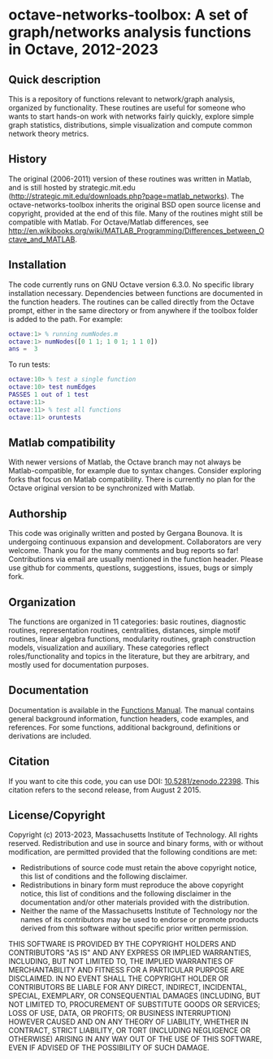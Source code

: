 # octave-networks-toolbox: A set of graph/networks analysis functions in Octave, 2012-2023

## Quick description

This is a repository of functions relevant to network/graph analysis, organized by functionality. These routines are useful for someone who wants to start hands-on work with networks fairly quickly, explore simple graph statistics, distributions, simple visualization and compute common network theory metrics.

## History

The original (2006-2011) version of these routines was written in Matlab, and is still hosted by strategic.mit.edu (http://strategic.mit.edu/downloads.php?page=matlab_networks). The octave-networks-toolbox inherits the original BSD open source license and copyright, provided at the end of this file. Many of the routines might still be compatible with Matlab. For Octave/Matlab differences, see http://en.wikibooks.org/wiki/MATLAB_Programming/Differences_between_Octave_and_MATLAB.

## Installation

The code currently runs on GNU Octave version 6.3.0. No specific library installation necessary. Dependencies between functions are documented in the function headers. The routines can be called directly from the Octave prompt, either in the same directory or from anywhere if the toolbox folder is added to the path. For example:

```matlab
octave:1> % running numNodes.m
octave:1> numNodes([0 1 1; 1 0 1; 1 1 0])
ans =  3
```

To run tests:
```matlab
octave:10> % test a single function
octave:10> test numEdges  
PASSES 1 out of 1 test
octave:11>
octave:11> % test all functions
octave:11> oruntests
```

## Matlab compatibility

With newer versions of Matlab, the Octave branch may not always be Matlab-compatible, for example due to syntax changes. Consider exploring forks that focus on Matlab compatibility. There is currently no plan for the Octave original version to be synchronized with Matlab.

## Authorship

This code was originally written and posted by Gergana Bounova. It is undergoing continuous expansion and development. Collaborators are very welcome. Thank you for the many comments and bug reports so far! Contributions via email are usually mentioned in the function header. Please use github for comments, questions, suggestions, issues, bugs or simply fork.

## Organization

The functions are organized in 11 categories: basic routines, diagnostic routines, representation routines, centralities, distances, simple motif routines, linear algebra functions, modularity routines, graph construction models, visualization and auxiliary. These categories reflect roles/functionality and topics in the literature, but they are arbitrary, and mostly used for documentation purposes.

## Documentation

Documentation is available in the [Functions Manual](https://github.com/aeolianine/octave-networks-toolbox/blob/master/functions_manual.pdf). The manual contains general background information, function headers, code examples, and references. For some functions, additional background, definitions or derivations are included. 

## Citation

If you want to cite this code, you can use DOI: [10.5281/zenodo.22398](http://dx.doi.org/10.5281/zenodo.22398). This citation refers to the second release, from August 2 2015.

## License/Copyright

Copyright (c) 2013-2023, Massachusetts Institute of Technology.
All rights reserved.
Redistribution and use in source and binary forms, with or without modification, are permitted provided that the following conditions are met:

- Redistributions of source code must retain the above copyright notice, this list of conditions and the following disclaimer.
- Redistributions in binary form must reproduce the above copyright notice, this list of conditions and the following disclaimer in the documentation and/or other materials provided with the distribution.
- Neither the name of the Massachusetts Institute of Technology nor the names of its contributors may be used to endorse or promote products derived from this software without specific prior written permission.


THIS SOFTWARE IS PROVIDED BY THE COPYRIGHT HOLDERS AND CONTRIBUTORS "AS IS" AND ANY EXPRESS OR IMPLIED WARRANTIES, INCLUDING, BUT NOT LIMITED TO, THE IMPLIED WARRANTIES OF MERCHANTABILITY AND FITNESS FOR A PARTICULAR PURPOSE ARE DISCLAIMED. IN NO EVENT SHALL THE COPYRIGHT HOLDER OR CONTRIBUTORS BE LIABLE FOR ANY DIRECT, INDIRECT, INCIDENTAL, SPECIAL, EXEMPLARY, OR CONSEQUENTIAL DAMAGES (INCLUDING, BUT NOT LIMITED TO, PROCUREMENT OF SUBSTITUTE GOODS OR SERVICES; LOSS OF USE, DATA, OR PROFITS; OR BUSINESS INTERRUPTION) HOWEVER CAUSED AND ON ANY THEORY OF LIABILITY, WHETHER IN CONTRACT, STRICT LIABILITY, OR TORT (INCLUDING NEGLIGENCE OR OTHERWISE) ARISING IN ANY WAY OUT OF THE USE OF THIS SOFTWARE, EVEN IF ADVISED OF THE POSSIBILITY OF SUCH DAMAGE.